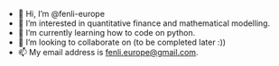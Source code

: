 - 👋 Hi, I’m @fenli-europe
- 👀 I’m interested in quantitative finance and mathematical modelling.
- 🌱 I’m currently learning how to code on python.
- 💞️ I’m looking to collaborate on (to be completed later :))
- 📫 My email address is fenli.europe@gmail.com.

<!---
fenli-europe/fenli-europe is a ✨ special ✨ repository because its `README.md` (this file) appears on your GitHub profile.
You can click the Preview link to take a look at your changes.
--->
